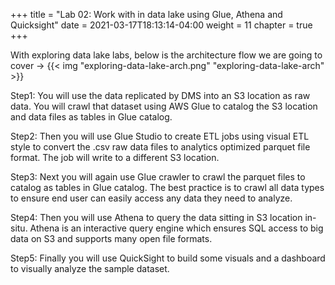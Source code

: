 +++
title = "Lab 02: Work with in data lake using Glue, Athena and Quicksight"
date = 2021-03-17T18:13:14-04:00
weight = 11
chapter = true
+++

With exploring data lake labs, below is the architecture flow we are going to cover ->
{{< img "exploring-data-lake-arch.png" "exploring-data-lake-arch" >}}

Step1: You will use the data replicated by DMS into an S3 location as raw data. You will crawl that dataset using AWS Glue to catalog the S3 location and data files as tables in Glue catalog.

Step2: Then you will use Glue Studio to create ETL jobs using visual ETL style to convert the .csv raw data files to analytics optimized parquet file format. The job will write to a different S3 location.

Step3: Next you will again use Glue crawler to crawl the parquet files to catalog as tables in Glue catalog.
The best practice is to crawl all data types to ensure end user can easily access any data they need to analyze.

Step4: Then you will use Athena to query the data sitting in S3 location in-situ. Athena is an interactive query engine which ensures SQL access to big data on S3 and supports many open file formats.

Step5: Finally you will use QuickSight to build some visuals and a dashboard to visually analyze the sample dataset.